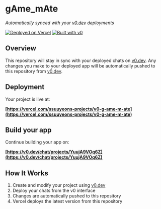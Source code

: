 # gAme_mAte

*Automatically synced with your [v0.dev](https://v0.dev) deployments*

[![Deployed on Vercel](https://img.shields.io/badge/Deployed%20on-Vercel-black?style=for-the-badge&logo=vercel)](https://vercel.com/ssuuyeons-projects/v0-g-ame-m-ate)
[![Built with v0](https://img.shields.io/badge/Built%20with-v0.dev-black?style=for-the-badge)](https://v0.dev/chat/projects/YuujA9VOq6Z)

## Overview

This repository will stay in sync with your deployed chats on [v0.dev](https://v0.dev).
Any changes you make to your deployed app will be automatically pushed to this repository from [v0.dev](https://v0.dev).

## Deployment

Your project is live at:

**[https://vercel.com/ssuuyeons-projects/v0-g-ame-m-ate](https://vercel.com/ssuuyeons-projects/v0-g-ame-m-ate)**

## Build your app

Continue building your app on:

**[https://v0.dev/chat/projects/YuujA9VOq6Z](https://v0.dev/chat/projects/YuujA9VOq6Z)**

## How It Works

1. Create and modify your project using [v0.dev](https://v0.dev)
2. Deploy your chats from the v0 interface
3. Changes are automatically pushed to this repository
4. Vercel deploys the latest version from this repository